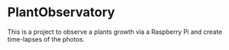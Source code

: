 # PlantObservatory
This is a project to observe a plants growth via a Raspberry Pi and create time-lapses of the photos. 
